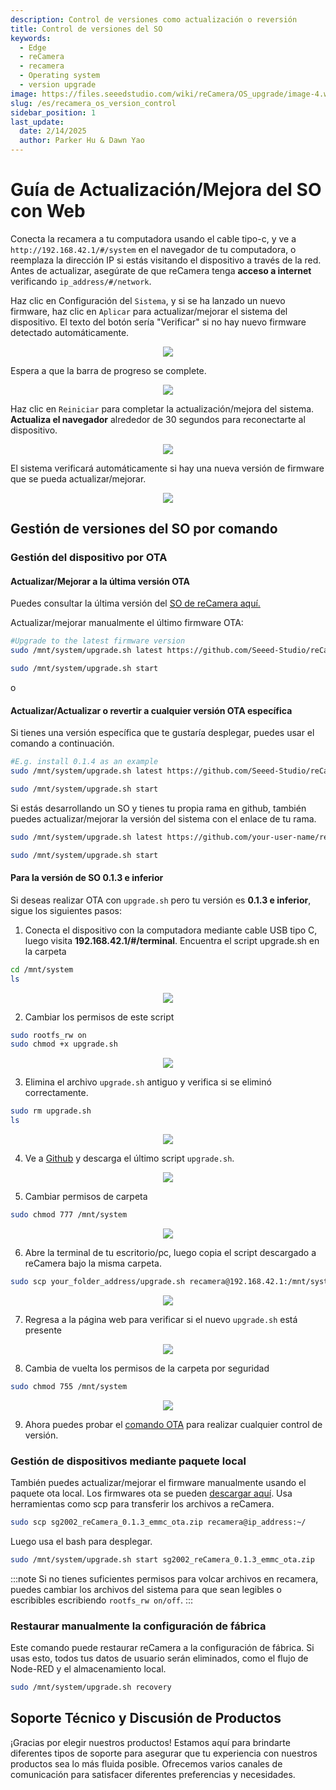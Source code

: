 ```yaml
---
description: Control de versiones como actualización o reversión
title: Control de versiones del SO
keywords:
  - Edge
  - reCamera
  - recamera
  - Operating system
  - version upgrade
image: https://files.seeedstudio.com/wiki/reCamera/OS_upgrade/image-4.webp
slug: /es/recamera_os_version_control
sidebar_position: 1
last_update:
  date: 2/14/2025
  author: Parker Hu & Dawn Yao
---
```


# Guía de Actualización/Mejora del SO con Web

Conecta la recamera a tu computadora usando el cable tipo-c, y ve a `http://192.168.42.1/#/system` en el navegador de tu computadora, o reemplaza la dirección IP si estás visitando el dispositivo a través de la red. Antes de actualizar, asegúrate de que reCamera tenga **acceso a internet** verificando `ip_address/#/network`.

Haz clic en Configuración del `Sistema`, y si se ha lanzado un nuevo firmware, haz clic en `Aplicar` para actualizar/mejorar el sistema del dispositivo. El texto del botón sería "Verificar" si no hay nuevo firmware detectado automáticamente.
<div align="center"><img width={800} src="https://files.seeedstudio.com/wiki/reCamera/OS_upgrade/image.png" /></div>

Espera a que la barra de progreso se complete.

<div align="center"><img width={800} src="https://files.seeedstudio.com/wiki/reCamera/OS_upgrade/image-1.png" /></div>

Haz clic en `Reiniciar` para completar la actualización/mejora del sistema. **Actualiza el navegador** alrededor de 30 segundos para reconectarte al dispositivo.
<div align="center"><img width={800} src="https://files.seeedstudio.com/wiki/reCamera/OS_upgrade/image-2.png" /></div>

El sistema verificará automáticamente si hay una nueva versión de firmware que se pueda actualizar/mejorar.
<div align="center"><img width={800} src="https://files.seeedstudio.com/wiki/reCamera/OS_upgrade/image-3.png" /></div>

## Gestión de versiones del SO por comando

### Gestión del dispositivo por OTA

#### Actualizar/Mejorar a la última versión OTA

Puedes consultar la última versión del [SO de reCamera aquí.](https://github.com/Seeed-Studio/reCamera-OS)

Actualizar/mejorar manualmente el último firmware OTA:

```bash
#Upgrade to the latest firmware version
sudo /mnt/system/upgrade.sh latest https://github.com/Seeed-Studio/reCamera-OS/releases/latest 

sudo /mnt/system/upgrade.sh start
```

o

#### Actualizar/Actualizar o revertir a cualquier versión OTA específica

Si tienes una versión específica que te gustaría desplegar, puedes usar el comando a continuación.

```bash
#E.g. install 0.1.4 as an example
sudo /mnt/system/upgrade.sh latest https://github.com/Seeed-Studio/reCamera-OS/releases/tag/0.1.4

sudo /mnt/system/upgrade.sh start
```

Si estás desarrollando un SO y tienes tu propia rama en github, también puedes actualizar/mejorar la versión del sistema con el enlace de tu rama.

```bash
sudo /mnt/system/upgrade.sh latest https://github.com/your-user-name/reCamera-OS/releases/your-version-file-address

sudo /mnt/system/upgrade.sh start
```

#### Para la versión de SO 0.1.3 e inferior

Si deseas realizar OTA con `upgrade.sh` pero tu versión es **0.1.3 e inferior**, sigue los siguientes pasos:

1. Conecta el dispositivo con la computadora mediante cable USB tipo C, luego visita **192.168.42.1/#/terminal**. Encuentra el script upgrade.sh en la carpeta

```bash
cd /mnt/system
ls
```

<div align="center"><img width={800} src="https://files.seeedstudio.com/wiki/reCamera/OS_upgrade/find_upgrade_script.png" /></div>

2. Cambiar los permisos de este script

```bash
sudo rootfs_rw on
sudo chmod +x upgrade.sh
```

<div align="center"><img width={800} src="https://files.seeedstudio.com/wiki/reCamera/OS_upgrade/change_file_permission.png" /></div>

3. Elimina el archivo `upgrade.sh` antiguo y verifica si se eliminó correctamente.

```bash
sudo rm upgrade.sh
ls
```

<div align="center"><img width={800} src="https://files.seeedstudio.com/wiki/reCamera/OS_upgrade/remove_script.png" /></div>

4. Ve a [Github](https://github.com/Seeed-Studio/reCamera-OS/blob/sg200x-reCamera/external/ramdisk/rootfs/overlay/cv181x_musl_riscv64/system/upgrade.sh) y descarga el último script `upgrade.sh`.

<div align="center"><img width={800} src="https://files.seeedstudio.com/wiki/reCamera/OS_upgrade/download_sh_github.png" /></div>

5. Cambiar permisos de carpeta

```bash
sudo chmod 777 /mnt/system
```

<div align="center"><img width={800} src="https://files.seeedstudio.com/wiki/reCamera/OS_upgrade/change_folder_permission.png" /></div>

6. Abre la terminal de tu escritorio/pc, luego copia el script descargado a reCamera bajo la misma carpeta.

```bash
sudo scp your_folder_address/upgrade.sh recamera@192.168.42.1:/mnt/system/
```

<div align="center"><img width={800} src="https://files.seeedstudio.com/wiki/reCamera/OS_upgrade/scp_file.png" /></div>

7. Regresa a la página web para verificar si el nuevo `upgrade.sh` está presente

<div align="center"><img width={800} src="https://files.seeedstudio.com/wiki/reCamera/OS_upgrade/new_script.png" /></div>

8. Cambia de vuelta los permisos de la carpeta por seguridad

```bash
sudo chmod 755 /mnt/system
```

<div align="center"><img width={800} src="https://files.seeedstudio.com/wiki/reCamera/OS_upgrade/chang_back_permission.png" /></div>

9. Ahora puedes probar el [comando OTA](#device-management-by-ota) para realizar cualquier control de versión.

### Gestión de dispositivos mediante paquete local

También puedes actualizar/mejorar el firmware manualmente usando el paquete ota local. Los firmwares ota se pueden [descargar aquí](https://github.com/Seeed-Studio/reCamera-OS/releases/). Usa herramientas como scp para transferir los archivos a reCamera.

```bash
sudo scp sg2002_reCamera_0.1.3_emmc_ota.zip recamera@ip_address:~/
```

Luego usa el bash para desplegar.

```bash
sudo /mnt/system/upgrade.sh start sg2002_reCamera_0.1.3_emmc_ota.zip
```

:::note
Si no tienes suficientes permisos para volcar archivos en recamera, puedes cambiar los archivos del sistema para que sean legibles o escribibles escribiendo `rootfs_rw on/off`.
:::

### Restaurar manualmente la configuración de fábrica

Este comando puede restaurar reCamera a la configuración de fábrica. Si usas esto, todos tus datos de usuario serán eliminados, como el flujo de Node-RED y el almacenamiento local.

```bash
sudo /mnt/system/upgrade.sh recovery
```

## Soporte Técnico y Discusión de Productos

¡Gracias por elegir nuestros productos! Estamos aquí para brindarte diferentes tipos de soporte para asegurar que tu experiencia con nuestros productos sea lo más fluida posible. Ofrecemos varios canales de comunicación para satisfacer diferentes preferencias y necesidades.

<div class="button_tech_support_container">
<a href="https://forum.seeedstudio.com/" class="button_forum"></a>
<a href="https://www.seeedstudio.com/contacts" class="button_email"></a>
</div>

<div class="button_tech_support_container">
<a href="https://discord.gg/eWkprNDMU7" class="button_discord"></a>
<a href="https://github.com/Seeed-Studio/wiki-documents/discussions/69" class="button_discussion"></a>
</div>
